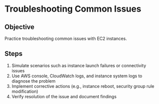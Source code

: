 # Troubleshooting Common Issues

## Objective

Practice troubleshooting common issues with EC2 instances.

## Steps

1. Simulate scenarios such as instance launch failures or connectivity issues
2. Use AWS console, CloudWatch logs, and instance system logs to diagnose the problem
3. Implement corrective actions (e.g., instance reboot, security group rule modification)
4. Verify resolution of the issue and document findings
